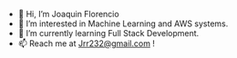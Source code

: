 - 👋 Hi, I’m Joaquin Florencio
- 👀 I’m interested in Machine Learning and AWS systems.
- 🌱 I’m currently learning Full Stack Development.
- 📫 Reach me at Jrr232@gmail.com !

<!---
Jrr1232/Jrr1232 is a ✨ special ✨ repository because its `README.md` (this file) appears on your GitHub profile.
You can click the Preview link to take a look at your changes.
--->

